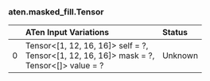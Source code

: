 ### aten.masked_fill.Tensor
|    | ATen Input Variations                                                                          | Status   |
|---:|:-----------------------------------------------------------------------------------------------|:---------|
|  0 | Tensor<[1, 12, 16, 16]> self = ?,<br>Tensor<[1, 12, 16, 16]> mask = ?,<br>Tensor<[]> value = ? | Unknown  |

